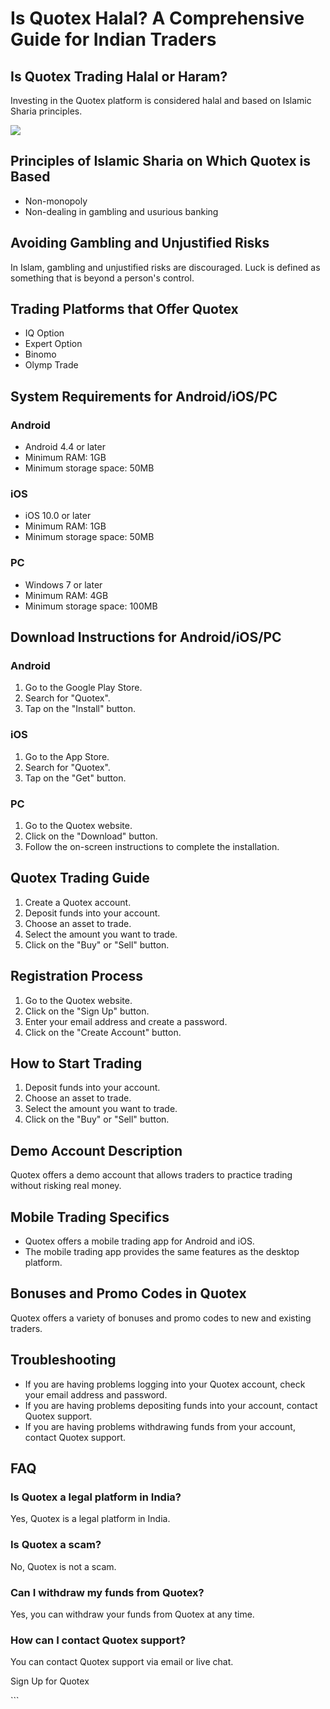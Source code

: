 # Is Quotex Halal? A Comprehensive Guide for Indian Traders

## Is Quotex Trading Halal or Haram?

Investing in the Quotex platform is considered halal and based on
Islamic Sharia principles.

[![](https://static.quotex.io/files/4_en/300_250.jpg)](https://traff.sbs/brokerqxlid)

## Principles of Islamic Sharia on Which Quotex is Based

-   Non-monopoly
-   Non-dealing in gambling and usurious banking

## Avoiding Gambling and Unjustified Risks

In Islam, gambling and unjustified risks are discouraged. Luck is
defined as something that is beyond a person\'s control.

## Trading Platforms that Offer Quotex

-   IQ Option
-   Expert Option
-   Binomo
-   Olymp Trade

## System Requirements for Android/iOS/PC

### Android

-   Android 4.4 or later
-   Minimum RAM: 1GB
-   Minimum storage space: 50MB

### iOS

-   iOS 10.0 or later
-   Minimum RAM: 1GB
-   Minimum storage space: 50MB

### PC

-   Windows 7 or later
-   Minimum RAM: 4GB
-   Minimum storage space: 100MB

## Download Instructions for Android/iOS/PC

### Android

1.  Go to the Google Play Store.
2.  Search for "Quotex".
3.  Tap on the "Install" button.

### iOS

1.  Go to the App Store.
2.  Search for "Quotex".
3.  Tap on the "Get" button.

### PC

1.  Go to the Quotex website.
2.  Click on the "Download" button.
3.  Follow the on-screen instructions to complete the installation.

## Quotex Trading Guide

1.  Create a Quotex account.
2.  Deposit funds into your account.
3.  Choose an asset to trade.
4.  Select the amount you want to trade.
5.  Click on the "Buy" or "Sell" button.

## Registration Process

1.  Go to the Quotex website.
2.  Click on the "Sign Up" button.
3.  Enter your email address and create a password.
4.  Click on the "Create Account" button.

## How to Start Trading

1.  Deposit funds into your account.
2.  Choose an asset to trade.
3.  Select the amount you want to trade.
4.  Click on the "Buy" or "Sell" button.

## Demo Account Description

Quotex offers a demo account that allows traders to practice trading
without risking real money.

## Mobile Trading Specifics

-   Quotex offers a mobile trading app for Android and iOS.
-   The mobile trading app provides the same features as the desktop
    platform.

## Bonuses and Promo Codes in Quotex

Quotex offers a variety of bonuses and promo codes to new and existing
traders.

## Troubleshooting

-   If you are having problems logging into your Quotex account, check
    your email address and password.
-   If you are having problems depositing funds into your account,
    contact Quotex support.
-   If you are having problems withdrawing funds from your account,
    contact Quotex support.

## FAQ

### Is Quotex a legal platform in India?

Yes, Quotex is a legal platform in India.

### Is Quotex a scam?

No, Quotex is not a scam.

### Can I withdraw my funds from Quotex?

Yes, you can withdraw your funds from Quotex at any time.

### How can I contact Quotex support?

You can contact Quotex support via email or live chat.

Sign Up for Quotex

\`\`\`

